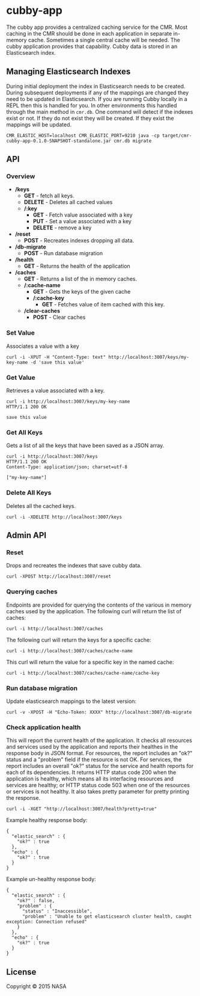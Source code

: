 # cubby-app

The cubby app provides a centralized caching service for the CMR. Most caching in the CMR should be done in each application in separate in-memory cache. Sometimes a single central cache will be needed. The cubby application provides that capability. Cubby data is stored in an Elasticsearch index.

## Managing Elasticsearch Indexes

During initial deployment the index in Elasticsearch needs to be created. During subsequent deployments if any of the mappings are changed they need to be updated in Elasticsearch. If you are running Cubby locally in a REPL then this is handled for you. In other environments this handled through the main method in `cmr.db`. One command will detect if the indexes exist or not. If they do not exist they will be created. If they exist the mappings will be updated.

```
CMR_ELASTIC_HOST=localhost CMR_ELASTIC_PORT=9210 java -cp target/cmr-cubby-app-0.1.0-SNAPSHOT-standalone.jar cmr.db migrate
```

## API

### Overview

  * **/keys**
    * **GET** - fetch all keys.
    * **DELETE** - Deletes all cached values
    * **/:key**
      * **GET** - Fetch value associated with a key
      * **PUT** - Set a value associated with a key
      * **DELETE** - remove a key
  * **/reset**
    * **POST** - Recreates indexes dropping all data.
  * **/db-migrate**
    * **POST** - Run database migration
  * **/health**
    * **GET** - Returns the health of the application
  * **/caches**
    * **GET** - Returns a list of the in memory caches.
    * **/:cache-name**
      * **GET** - Gets the keys of the given cache
      * **/:cache-key**
        * **GET** - Fetches value of item cached with this key.
    * **/clear-caches**
      * **POST** - Clear caches


### Set Value

Associates a value with a key

    curl -i -XPUT -H "Content-Type: text" http://localhost:3007/keys/my-key-name -d 'save this value'

### Get Value

Retrieves a value associated with a key.

```
curl -i http://localhost:3007/keys/my-key-name
HTTP/1.1 200 OK

save this value
```


### Get All Keys

Gets a list of all the keys that have been saved as a JSON array.

```
curl -i http://localhost:3007/keys
HTTP/1.1 200 OK
Content-Type: application/json; charset=utf-8

["my-key-name"]
```

### Delete All Keys

Deletes all the cached keys.

    curl -i -XDELETE http://localhost:3007/keys

## Admin API

### Reset

Drops and recreates the indexes that save cubby data.

    curl -XPOST http://localhost:3007/reset

### Querying caches

Endpoints are provided for querying the contents of the various in memory caches used by the application.
The following curl will return the list of caches:

    curl -i http://localhost:3007/caches

The following curl will return the keys for a specific cache:

    curl -i http://localhost:3007/caches/cache-name

This curl will return the value for a specific key in the named cache:

    curl -i http://localhost:3007/caches/cache-name/cache-key

### Run database migration

Update elasticsearch mappings to the latest version:

    curl -v -XPOST -H "Echo-Token: XXXX" http://localhost:3007/db-migrate

### Check application health

This will report the current health of the application. It checks all resources and services used by the application and reports their healthes in the response body in JSON format. For resources, the report includes an "ok?" status and a "problem" field if the resource is not OK. For services, the report includes an overall "ok?" status for the service and health reports for each of its dependencies. It returns HTTP status code 200 when the application is healthy, which means all its interfacing resources and services are healthy; or HTTP status code 503 when one of the resources or services is not healthy. It also takes pretty parameter for pretty printing the response.

    curl -i -XGET "http://localhost:3007/health?pretty=true"

Example healthy response body:

```
{
  "elastic_search" : {
    "ok?" : true
  },
  "echo" : {
    "ok?" : true
  }
}
```

Example un-healthy response body:

```
{
  "elastic_search" : {
    "ok?" : false,
    "problem" : {
      "status" : "Inaccessible",
      "problem" : "Unable to get elasticsearch cluster health, caught exception: Connection refused"
    }
  },
  "echo" : {
    "ok?" : true
  }
}
```

## License

Copyright © 2015 NASA
